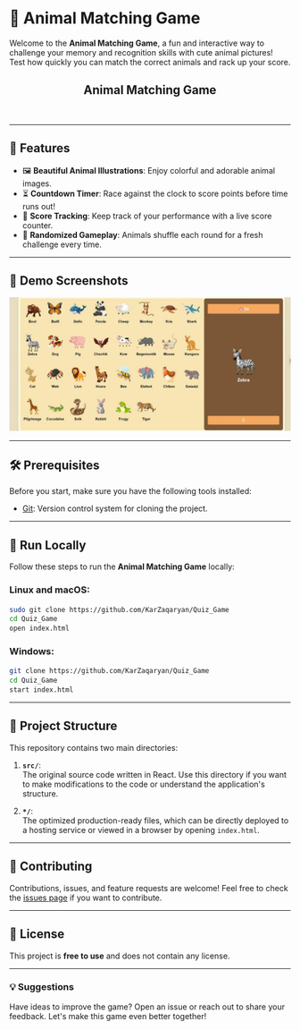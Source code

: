 
# 🐾 Animal Matching Game

Welcome to the **Animal Matching Game**, a fun and interactive way to challenge your memory and 
recognition skills with cute animal pictures! Test how quickly you can match the correct animals and rack up your score.

<div align="center">
  <h2 align="center">Animal Matching Game</h2>

</div>

<br />

---

## 🌟 Features
- 🖼️ **Beautiful Animal Illustrations**: Enjoy colorful and adorable animal images.
- ⏳ **Countdown Timer**: Race against the clock to score points before time runs out!
- 🎯 **Score Tracking**: Keep track of your performance with a live score counter.
- 🔀 **Randomized Gameplay**: Animals shuffle each round for a fresh challenge every time.

---

## 📸 Demo Screenshots

![Animal Matching Game Demo](./img.jpg "Desktop Demo")

---

## 🛠️ Prerequisites

Before you start, make sure you have the following tools installed:

- [Git](https://git-scm.com/downloads "Download Git"): Version control system for cloning the project.

---

## 🚀 Run Locally

Follow these steps to run the **Animal Matching Game** locally:

### Linux and macOS:
```bash
sudo git clone https://github.com/KarZaqaryan/Quiz_Game
cd Quiz_Game
open index.html
```

### Windows:
```bash
git clone https://github.com/KarZaqaryan/Quiz_Game
cd Quiz_Game
start index.html
```

---

## 📂 Project Structure

This repository contains two main directories:

1. **`src/`**:  
   The original source code written in React. Use this directory if you want to make modifications to the code or understand the application's structure.

2. **`*/`**:  
   The optimized production-ready files, which can be directly deployed to a hosting service or viewed in a browser by opening `index.html`.

---

## 🤝 Contributing

Contributions, issues, and feature requests are welcome! Feel free to check the [issues page](#) if you want to contribute.

---

## 📄 License

This project is **free to use** and does not contain any license.

---

### 💡 Suggestions

Have ideas to improve the game? Open an issue or reach out to share your feedback. Let's make this game even better together!
